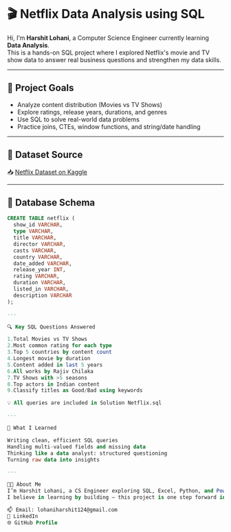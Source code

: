 # 🎬 Netflix Data Analysis using SQL

Hi, I’m **Harshit Lohani**, a Computer Science Engineer currently learning **Data Analysis**.  
This is a hands-on SQL project where I explored Netflix's movie and TV show data to answer real business questions and strengthen my data skills.

---

## 📌 Project Goals

- Analyze content distribution (Movies vs TV Shows)
- Explore ratings, release years, durations, and genres
- Use SQL to solve real-world data problems
- Practice joins, CTEs, window functions, and string/date handling

---

## 📂 Dataset Source

📥 [Netflix Dataset on Kaggle](https://www.kaggle.com/datasets/shivamb/netflix-shows?resource=download)

---

## 🧱 Database Schema

```sql
CREATE TABLE netflix (
  show_id VARCHAR,
  type VARCHAR,
  title VARCHAR,
  director VARCHAR,
  casts VARCHAR,
  country VARCHAR,
  date_added VARCHAR,
  release_year INT,
  rating VARCHAR,
  duration VARCHAR,
  listed_in VARCHAR,
  description VARCHAR
);

---

🔍 Key SQL Questions Answered

1.Total Movies vs TV Shows
2.Most common rating for each type
3.Top 5 countries by content count
4.Longest movie by duration
5.Content added in last 5 years
6.All works by Rajiv Chilaka
7.TV Shows with >5 seasons
8.Top actors in Indian content
9.Classify titles as Good/Bad using keywords

💡 All queries are included in Solution Netflix.sql

---

🧠 What I Learned

Writing clean, efficient SQL queries
Handling multi-valued fields and missing data
Thinking like a data analyst: structured questioning
Turning raw data into insights

---

👨‍💻 About Me
I’m Harshit Lohani, a CS Engineer exploring SQL, Excel, Python, and Power BI to become a data analyst.
I believe in learning by building — this project is one step forward in that journey.

📫 Email: lohaniharshit124@gmail.com
🔗 LinkedIn
🌐 GitHub Profile

